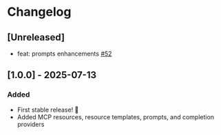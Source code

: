 # Changelog

## [Unreleased]

- feat: prompts enhancements [\#52](https://github.com/evansims/openfga-mcp/pull/52)

## [1.0.0] - 2025-07-13

### Added

- First stable release! 🥳
- Added MCP resources, resource templates, prompts, and completion providers
